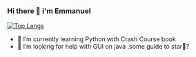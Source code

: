 ### Hi there 👋 i'm Emmanuel


[![Top Langs](https://github-readme-stats.vercel.app/api/top-langs/?username=Emmlg)](https://github.com/Emmlg/github-readme-stats)

- 🌱 I’m currently learning Python with Crash Course book
- 🤔 I’m looking for help with GUI on java ,some guide to star🧐?

